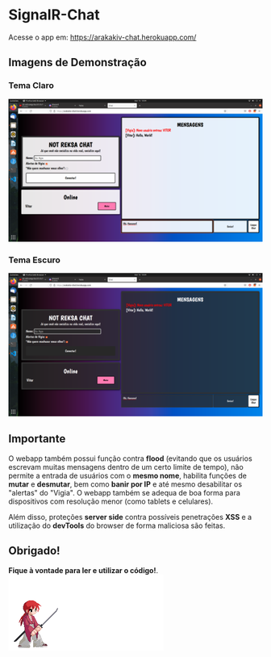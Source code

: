 # SignalR-Chat
Acesse o app em: https://arakakiv-chat.herokuapp.com/

## Imagens de Demonstração

### Tema Claro
![](/more/tema-claro-demonstracao.png)

### Tema Escuro
![](/more/tema-escuro-demonstracao.png)

## Importante
O webapp também possui função contra **flood** (evitando que os usuários escrevam muitas mensagens dentro de um certo limite de tempo), 
não permite a entrada de usuários com o **mesmo nome**, habilita funções de **mutar** e **desmutar**, bem como **banir por IP** e 
até mesmo desabilitar os "alertas" do "Vigia". O webapp também se adequa de boa forma para dispositivos com resolução menor (como tablets e celulares).

Além disso, proteções **server side** contra possíveis penetrações **XSS** e a utilização do **devTools** do browser de forma maliciosa são feitas. 

## Obrigado!
**Fique à vontade para ler e utilizar o código!**.
![](/more/rurouni-gif.gif)  
